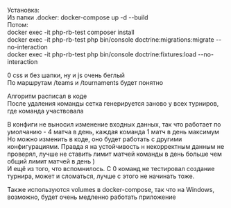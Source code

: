 Установка:  
Из папки .docker: 
docker-compose up -d --build  
Потом:  
docker exec -it php-rb-test composer install  
docker exec -it php-rb-test php bin/console doctrine:migrations:migrate --no-interaction  
docker exec -it php-rb-test php bin/console doctrine:fixtures:load --no-interaction  
  
0 css и без шапки, ну и js очень беглый  
По маршрутам /teams и /tournaments будет понятно  
  
Алгоритм расписал в коде  
После удаления команды сетка генерируется заново у всех турниров, где команда участвовала  
  
В конфиги не выносил изменение входных данных, так что работает по умолчанию - 4 матча в день, каждая команда 1 матч в день максимум  
Но можно изменить в коде, оно будет работать с другими конфигурациями. Правда я на устойчивость н некорректным данным не проверял, лучше не ставить лимит матчей команды в день больше чем общий лимит матчей в день )  
И ещё из того, что вспомнилось. С 0 команд не тестировал создание турнира, может и сломаться, лучше с этого не начинать тоже.  
  
Также используются volumes в docker-compose, так что на Windows, возможно, будет очень медленно работать приложение
